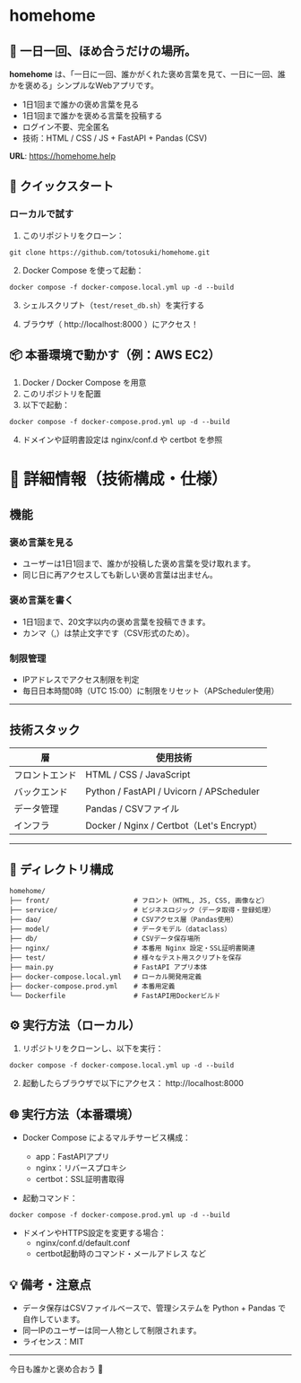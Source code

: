 # homehome

## 🌸 一日一回、ほめ合うだけの場所。

**homehome** は、「一日に一回、誰かがくれた褒め言葉を見て、一日に一回、誰かを褒める」シンプルなWebアプリです。

- 1日1回まで誰かの褒め言葉を見る
- 1日1回まで誰かを褒める言葉を投稿する
- ログイン不要、完全匿名
- 技術：HTML / CSS / JS + FastAPI + Pandas (CSV)

**URL**: https://homehome.help

## 🚀 クイックスタート

### ローカルで試す

1. このリポジトリをクローン：
```
git clone https://github.com/totosuki/homehome.git
```

2. Docker Compose を使って起動：
```
docker compose -f docker-compose.local.yml up -d --build
```

3. シェルスクリプト（`test/reset_db.sh`）を実行する

4. ブラウザ（ http://localhost:8000 ）にアクセス！

## 📦 本番環境で動かす（例：AWS EC2）

1. Docker / Docker Compose を用意
2. このリポジトリを配置
3. 以下で起動：
```
docker compose -f docker-compose.prod.yml up -d --build
```
4. ドメインや証明書設定は nginx/conf.d や certbot を参照


# 📝 詳細情報（技術構成・仕様）

## 機能

### 褒め言葉を見る

- ユーザーは1日1回まで、誰かが投稿した褒め言葉を受け取れます。
- 同じ日に再アクセスしても新しい褒め言葉は出ません。

### 褒め言葉を書く

- 1日1回まで、20文字以内の褒め言葉を投稿できます。
- カンマ（,）は禁止文字です（CSV形式のため）。

### 制限管理

- IPアドレスでアクセス制限を判定
- 毎日日本時間0時（UTC 15:00）に制限をリセット（APScheduler使用）

---

## 技術スタック

| 層           | 使用技術                              |
|--------------|---------------------------------------|
| フロントエンド | HTML / CSS / JavaScript              |
| バックエンド   | Python / FastAPI / Uvicorn / APScheduler |
| データ管理     | Pandas / CSVファイル                  |
| インフラ       | Docker / Nginx / Certbot（Let's Encrypt） |

---

## 📁 ディレクトリ構成

```
homehome/
├── front/                     # フロント（HTML, JS, CSS, 画像など）
├── service/                   # ビジネスロジック（データ取得・登録処理）
├── dao/                       # CSVアクセス層（Pandas使用）
├── model/                     # データモデル（dataclass）
├── db/                        # CSVデータ保存場所
├── nginx/                     # 本番用 Nginx 設定・SSL証明書関連
├── test/                      # 様々なテスト用スクリプトを保存
├── main.py                    # FastAPI アプリ本体
├── docker-compose.local.yml   # ローカル開発用定義
├── docker-compose.prod.yml    # 本番用定義
└── Dockerfile                 # FastAPI用Dockerビルド
```


## ⚙️ 実行方法（ローカル）

1. リポジトリをクローンし、以下を実行：
```
docker compose -f docker-compose.local.yml up -d --build
```
2. 起動したらブラウザで以下にアクセス：
   http://localhost:8000


## 🌐 実行方法（本番環境）

- Docker Compose によるマルチサービス構成：
  - app：FastAPIアプリ
  - nginx：リバースプロキシ
  - certbot：SSL証明書取得

- 起動コマンド：
```
docker compose -f docker-compose.prod.yml up -d --build
```
- ドメインやHTTPS設定を変更する場合：
  - nginx/conf.d/default.conf
  - certbot起動時のコマンド・メールアドレス など


## 💡 備考・注意点

- データ保存はCSVファイルベースで、管理システムを Python + Pandas で自作しています。
- 同一IPのユーザーは同一人物として制限されます。
- ライセンス：MIT

---

今日も誰かと褒め合おう 🫶
